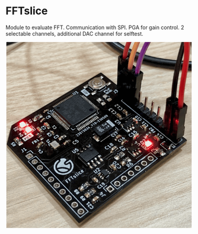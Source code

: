 # FFTslice

Module to evaluate FFT. Communication with SPI. PGA for gain control. 2 selectable channels, additional DAC channel for selftest.

<p align="center">
    <img src="img/fftslice_v0_1_pcb.png" width="500" alt="FFTSlice PCB V0.1">
</p>